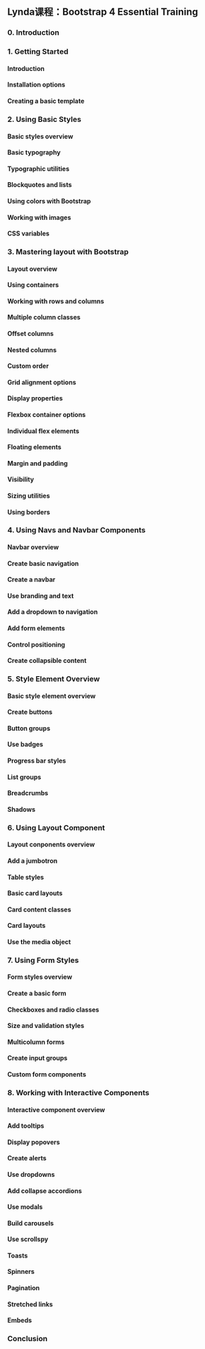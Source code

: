 
## Lynda课程：Bootstrap 4 Essential Training

### 0. Introduction

### 1. Getting Started

#### Introduction

#### Installation options

#### Creating a basic template



### 2. Using Basic Styles

#### Basic styles overview

#### Basic typography

#### Typographic utilities

#### Blockquotes and lists

#### Using colors with Bootstrap

#### Working with images

#### CSS variables



### 3. Mastering layout with Bootstrap

#### Layout overview

#### Using containers

#### Working with rows and columns

#### Multiple column classes

#### Offset columns

#### Nested columns

#### Custom order

#### Grid alignment options

#### Display properties

#### Flexbox container options

#### Individual flex elements

#### Floating elements

#### Margin and padding

#### Visibility

#### Sizing utilities

#### Using borders


### 4. Using Navs and Navbar Components

#### Navbar overview

#### Create basic navigation

#### Create a navbar

#### Use branding and text

#### Add a dropdown to navigation

#### Add form elements

#### Control positioning

#### Create collapsible content



### 5. Style Element Overview

#### Basic style element overview

#### Create buttons

#### Button groups

#### Use badges

#### Progress bar styles

#### List groups

#### Breadcrumbs

#### Shadows



### 6. Using Layout Component

#### Layout conponents overview

#### Add a jumbotron

#### Table styles

#### Basic card layouts

#### Card content classes

#### Card layouts

#### Use the media object



### 7. Using Form Styles

#### Form styles overview

#### Create a basic form

#### Checkboxes and radio classes

#### Size and validation styles

#### Multicolumn forms

#### Create input groups

#### Custom form components


### 8. Working with Interactive Components

#### Interactive component overview

#### Add tooltips

#### Display popovers

#### Create alerts

#### Use dropdowns

#### Add collapse accordions

#### Use modals

#### Build carousels

#### Use scrollspy

#### Toasts

#### Spinners

#### Pagination

#### Stretched links

#### Embeds


### Conclusion


